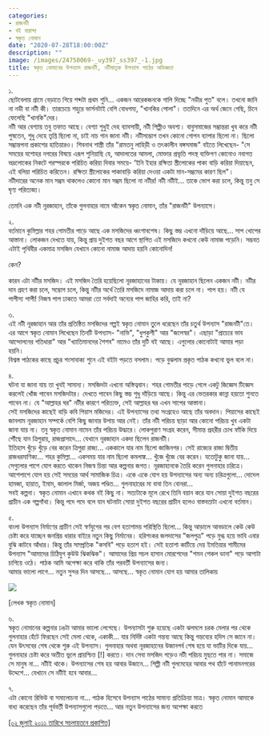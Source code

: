 ```yaml
---
categories:
- রাজনটী
- বই বারান্দা
- স্বকৃত নোমান
date: "2020-07-28T18:00:00Z"
description: ""
image: /images/24750069-_uy397_ss397_-1.jpg
title: স্বকৃত নোমানের উপন্যাস রাজনটী, নটীমাতৃক উপন্যাস পাঠের অভিজ্ঞতা
---
```

১.  
ছোটবেলায় গ্রামে বেড়াতে গিয়ে শব্দটা প্রথম শুনি... একজন আরেকজনকে গালি দিচ্ছে "নডীর পুত" বলে। তখনো জানি না নডী বা নটী কী। তারচেয়ে শহুরে ভার্সনটাই বেশি বোধগম্য, "খানকির পোলা"। ততদিনে এর অর্থ জেনে গেছি, চিনে ফেলেছি "খানকি"দের।  
নটী আর বেশ্যায় তবু তফাত আছে। বেশ্যা শুধুই দেহ ব্যাবসায়ী, নটী শিল্পীও অবশ্য। বাবুসমাজের সম্ভ্রান্তরা খুব করে নটী পুষতেন, শুধু দেহে তৃপ্তি ছিলো না, চাই নাচ গান জানা নটী। নটীসম্ভোগ তখন কোনো গোপন ব্যাপার ছিলো না। ছিলো সম্ভ্রান্তপনা প্রকাশের হাতিয়ারও। শিবনাথ শাস্ত্রী তাঁর "রামতনু লাহিড়ী ও তৎকালীন বঙ্গসমাজ" বইতে লিখেছেন- "সে সময়ের যশোহর নগরের বিষয়ে এরূপ শুনিয়াছি যে, আদালতের আমলা, মোক্তার প্রভৃতি পদস্থ ব্যক্তিগণ কোনোও নবাগত ভদ্রলোকের নিকটে পরস্পরকে পরিচিত করিয়া দিবার সময়ে- ‘ইনি ইহার রক্ষিতা স্ত্রীলোকের পাকা বাড়ি করিয়া দিয়াছেন, এই বলিয়া পরিচিত করিতেন। রক্ষিতা স্ত্রীলোকের পাকাবাড়ি করিয়া দেওয়া একটা মান-সম্ভ্রমের কারণ ছিল"।  
নটীদারের অনেক মান সম্ভ্রম থাকলেও কোনো মান সম্ভ্রম ছিলো না নটীর! নটী নটীই... তাকে ভোগ করা চলে, কিন্তু তবু সে ঘৃণ্য পরিত্যজ্য।

তেমনি এক নটী নূরজাহান, তাঁকে গুলনাহার নামে আঁকেন স্বকৃত নোমান, তাঁর "রাজনটী" উপন্যাসে।

২.  
বর্তমানে কুমিল্লার শহর গোমতীর পাড়ে আছে এক মসজিদের ধ্বংশাবশেষ। কিছু স্তম্ভ এখনো দাঁড়িয়ে আছে... সাপ খোপের আস্তানা। লোকজন দেখতে যায়, কিন্তু প্রায় দুইশত বছর আগে স্থাপিত এই মসজিদে কখনো কেউ নামাজ পড়েনি। সম্ভবত এটাই পৃথিবীর একমাত্র মসজিদ যেখানে কোনো নামাজ আদায় হয়নি কোনোদিন!

কেন?

কারন এটা নটীর মসজিদ। এই মসজিদ তৈরি হয়েছিলো নূরজাহানের টাকায়। যে নূরজাহান ছিলেন একজন নটী। নটীর দান গ্রহণ করা চলে, সম্ভোগ চলে, কিন্তু নটীর অর্থে তৈরি মসজিদে নামাজ আদায় করা চলে না। পাপ হয়। নটী যে পাপীস্য পাপী! নিজস্ব পাপ ঢাকতে আমরা তো সর্বদাই অন্যের পাপ জাহির করি, তাই না?

৩.  
এই নটী নূরজাহান আর তাঁর প্রতিষ্ঠিত মসজিদের গল্পই স্বকৃত নোমান তুলে ধরেছেন তাঁর চতুর্থ উপন্যাস "রাজনটী"তে। এর আগে স্বকৃত নোমান লিখেছেন তিনটি উপন্যাস- "নাভি", "ধুপকুশী" আর "জলেস্বর"। এছাড়া "প্রাচ্যের ভাব আন্দোলনের গতিধারা" আর "খ্যাতিমানদের শৈশব" নামেও তাঁর দুটি বই আছে। এগুলোর কোনোটাই আমার পড়া হয়নি।  
বিশ্বস্ত পাঠকের কাছে প্রচুর শংসাবাক্য শুনে এই বইটা পড়তে বসলাম। পড়ে বুঝলাম প্রকৃত পাঠক কখনো ভুল বলে না।

৪.  
ঘটনা যা জানা যায় তা খুবই সামান্য। মসজিদটা এখনো অস্তিত্ববান। শহর গোমতীর পাড়ে গেলে একটু জিজ্ঞেস টিজ্ঞেস করলেই খোঁজ পাবেন মসজিদটার। দেখতে পাবেন কিছু স্তম্ভ শুধু দাঁড়িয়ে আছে। কিন্তু এর ভেতরকার কান্না হয়তো শুনতে পাবেন না। যে "আল্লাহর ঘর" নটীর কারণে পরিত্যক্ত, সেই আল্লাহর ঘর এখন সাপের আস্তানা।  
সেই মসজিদের কাছেই বাড়ি কবি পিয়াস মজিদের। এই উপন্যাসের তথ্য সংগ্রহেও আছে তাঁর অবদান। পিয়াসের কাছেই জানলাম নূরজাহান সম্পর্কে বেশি কিছু জানার উপায় আর নেই। তাঁর নটী পরিচয় ছাড়া আর কোনো পরিচয় খুব একটা জানা যায় না। তবু স্বকৃত নোমান নামেন তাঁর পরিচয় উদ্ধারে। লোকপুরাণ সংগ্রহ করেন, সীমান্ত প্রহরীর চোখ ফাঁকি দিয়ে পৌঁছে যান ত্রিপুরায়, রাজপ্রাসাদে... যেখানে নূরজাহান একদা ছিলেন রাজনটী।  
ইতিহাস খুঁড়ে খুঁড়ে বের করেন ত্রিপুরা রাজ্য... এককালে যার নাম ছিলো জাজিনগর। সেই রাজ্যের রাজা দ্বিতীয় রাজধরমাণিক্য... শহর কুমিল্লা... একসময় যার নাম ছিলো কমলাঙ্ক... খুঁজে খুঁজে বের করেন। যতোটুকু জানা যায়... সেগুলোর পাশে যোগ করতে থাকেন নিজস্ব চিন্তা আর কল্পনার জগত। নূরজাহানকে তৈরি করেন গুলনাহার চরিত্রে। আশেপাশে যোগ হয় সেই সময়ের আর্থ সামাজিক চিত্র। একে একে যোগ হয় উপন্যাসের অন্য অন্য চরিত্রগুলো... দোদেল হামজা, হায়াত, ইমাম, জালাল মির্জা, অজয় পণ্ডিত... গুলনাহারের মা বাবা তিন বোনরা...  
সবই কল্পনা। স্বকৃত নোমান এখানে কথক বই কিছু না। সত্যটাকে মূলে রেখে তিনি বয়ান করে যান সোয়া দুইশত বছরের প্রাচীন এক গল্পগাঁথা। কিন্তু পদে পদে বলে যান ঘটনাটা সোয়া দুইশত বছরের প্রাচীন হলেও বাস্তবতাটা এখনো বর্তমান।

৫.  
বাংলা উপন্যাস নির্মাণের প্রাচীণ সেই স্বর্ণযুগের পর বেশ হতাশাময় পরিস্থিতি ছিলো... কিন্তু আড়ালে আবডালে কেউ কেউ চেষ্টা করে যাচ্ছেন জনপ্রিয় ধারার বাইরে নতুন কিছু নির্মানের। হরিশংকর জলদাসের "জলপুত্র" পড়ে মুগ্ধ হয়ে ভাবি এবার বুঝি কাটবে আঁধার। কিন্তু তাঁর সাম্প্রতিক "কসবি" পড়ে হতাশ হই। সেই হতাশা কাটিয়ে দেয় ইমতিয়ার শামীমের উপন্যাস "আমাদের চিঠিযুগ কুউউ ঝিকঝিক"। আমাদের প্রিয় সচল হাসান মোরশেদের "শমন শেকল ডানা" পড়ে আশাটা চাগিয়ে ওঠে। পাঠক আমি অপেক্ষা করে থাকি তাঁর পরবর্তী উপন্যাসের জন্য।  
আমার ভালো লাগে... নতুন সুন্দর দিন আসছে... আসছে... স্বকৃত নোমান যোগ হয় আমার তালিকায়

![](/images/sb-36.jpg)

\[লেখক স্বকৃত নোমান\]

৬.  
স্বকৃত নোমানের কল্পনার ঢঙটা আমার ভালো লেগেছে। উপন্যাসটা শুরু হয়েছে একটা ঝলমলে চরক মেলার পর থেকে  
গুলনাহার হেঁটে ফিরছেন সেই মেলা থেকে, একাকী... যার নির্দিষ্ট একটা গন্তব্য আছে কিন্তু গন্তব্যের হদিস সে জানে না। যেন উৎসবের শেষ থেকে শুরু এই উপন্যাস। গুলনাহার অথবা নূরজাহানের উজানপর্ব শেষ হয়ে যা ভাটির দিকে যায়... গুলনাহার চেষ্টা করে অতীত ভুলে প্রায়শ্চিত্ত \[!\] করতে। দান সেবা মসজিদ গড়েও নটী পরিচয় মুছতে পার না। সমাজে সে মানুষ না... নটীই থাকে। উপন্যাসের শেষ হয় আবার উজানে... শিল্পী নটী গুলমেহের আবার পথ হাঁটে পানামনগরের উদ্দেশে... যেখানে সে নটীই হবে আবার...

৭.  
এটা কোনো রিভিউ বা সমালোচনা না... পাঠক হিসেবে উপন্যাস পাঠের সামান্য প্রতিক্রিয়া মাত্র। স্বকৃত নোমান আমাকে বাধ্য করেছেন তাঁর পূর্ববর্তী উপন্যাসগুলো পড়তে... আর নতুন উপন্যাসের জন্য অপেক্ষা করতে

[\[০২ জুলাই ২০১১ তারিখে সচলায়তনে প্রকাশিত\]](http://www.sachalayatan.com/nazrul_islam/39719)